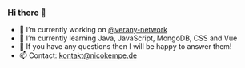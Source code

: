 ### Hi there 👋

- 🔭 I’m currently working on [@verany-network](https://github.com/verany-network)
- 🌱 I’m currently learning Java, JavaScript, MongoDB, CSS and Vue
- 💬 If you have any questions then I will be happy to answer them! 
- 📫 Contact: kontakt@nicokempe.de
